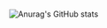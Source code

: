 ### 

![Anurag's GitHub stats](https://github-readme-stats.vercel.app/api?username=amielmyst_icons=true&theme=dracula)

